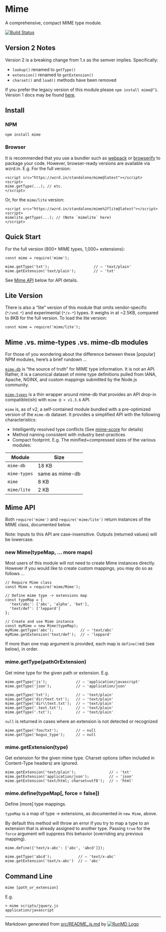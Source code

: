 Mime
====

A comprehensive, compact MIME type module.

[![Build Status](https://travis-ci.org/broofa/mime.svg?branch=master)](https://travis-ci.org/broofa/mime)

Version 2 Notes
---------------

Version 2 is a breaking change from 1.x as the semver implies. Specifically:

-   `lookup()` renamed to `getType()`
-   `extension()` renamed to `getExtension()`
-   `charset()` and `load()` methods have been removed

If you prefer the legacy version of this module please `npm install mime@^1`. Version 1 docs may be found [here](https://github.com/broofa/mime/tree/v1.4.0).

Install
-------

### NPM

    npm install mime

### Browser

It is recommended that you use a bundler such as [webpack](https://webpack.github.io/) or [browserify](http://browserify.org/) to package your code. However, browser-ready versions are available via wzrd.in. E.g. For the full version:

    <script src="https://wzrd.in/standalone/mime@latest"></script>
    <script>
    mime.getType(...); // etc.
    </script>

Or, for the `mime/lite` version:

    <script src="https://wzrd.in/standalone/mime%2flite@latest"></script>
    <script>
    mimelite.getType(...); // (Note `mimelite` here)
    </script>

Quick Start
-----------

For the full version (800+ MIME types, 1,000+ extensions):

    const mime = require('mime');

    mime.getType('txt');                    // ⇨ 'text/plain'
    mime.getExtension('text/plain');        // ⇨ 'txt'

See [Mime API](#mime-api) below for API details.

Lite Version
------------

There is also a “lite” version of this module that omits vendor-specific (`*/vnd.*`) and experimental (`*/x-*`) types. It weighs in at ~2.5KB, compared to 8KB for the full version. To load the lite version:

    const mime = require('mime/lite');

Mime .vs. mime-types .vs. mime-db modules
-----------------------------------------

For those of you wondering about the difference between these \[popular\] NPM modules, here’s a brief rundown …

[`mime-db`](https://github.com/jshttp/mime-db) is “the source of truth” for MIME type information. It is not an API. Rather, it is a canonical dataset of mime type definitions pulled from IANA, Apache, NGINX, and custom mappings submitted by the Node.js community.

[`mime-types`](https://github.com/jshttp/mime-types) is a thin wrapper around mime-db that provides an API drop-in compatible(ish) with `mime @ < v1.3.6` API.

`mime` is, as of v2, a self-contained module bundled with a pre-optimized version of the `mime-db` dataset. It provides a simplified API with the following characteristics:

-   Intelligently resolved type conflicts (See [mime-score](https://github.com/broofa/mime-score) for details)
-   Method naming consistent with industry best-practices
-   Compact footprint. E.g. The minified+compressed sizes of the various modules:

<table><thead><tr class="header"><th>Module</th><th>Size</th></tr></thead><tbody><tr class="odd"><td><code>mime-db</code></td><td>18 KB</td></tr><tr class="even"><td><code>mime-types</code></td><td>same as mime-db</td></tr><tr class="odd"><td><code>mime</code></td><td>8 KB</td></tr><tr class="even"><td><code>mime/lite</code></td><td>2 KB</td></tr></tbody></table>

Mime API
--------

Both `require('mime')` and `require('mime/lite')` return instances of the MIME class, documented below.

Note: Inputs to this API are case-insensitive. Outputs (returned values) will be lowercase.

### new Mime(typeMap, … more maps)

Most users of this module will not need to create Mime instances directly. However if you would like to create custom mappings, you may do so as follows …

    // Require Mime class
    const Mime = require('mime/Mime');

    // Define mime type -> extensions map
    const typeMap = {
      'text/abc': ['abc', 'alpha', 'bet'],
      'text/def': ['leppard']
    };

    // Create and use Mime instance
    const myMime = new Mime(typeMap);
    myMime.getType('abc');            // ⇨ 'text/abc'
    myMime.getExtension('text/def');  // ⇨ 'leppard'

If more than one map argument is provided, each map is `define()`ed (see below), in order.

### mime.getType(pathOrExtension)

Get mime type for the given path or extension. E.g.

    mime.getType('js');             // ⇨ 'application/javascript'
    mime.getType('json');           // ⇨ 'application/json'

    mime.getType('txt');            // ⇨ 'text/plain'
    mime.getType('dir/text.txt');   // ⇨ 'text/plain'
    mime.getType('dir\\text.txt');  // ⇨ 'text/plain'
    mime.getType('.text.txt');      // ⇨ 'text/plain'
    mime.getType('.txt');           // ⇨ 'text/plain'

`null` is returned in cases where an extension is not detected or recognized

    mime.getType('foo/txt');        // ⇨ null
    mime.getType('bogus_type');     // ⇨ null

### mime.getExtension(type)

Get extension for the given mime type. Charset options (often included in Content-Type headers) are ignored.

    mime.getExtension('text/plain');               // ⇨ 'txt'
    mime.getExtension('application/json');         // ⇨ 'json'
    mime.getExtension('text/html; charset=utf8');  // ⇨ 'html'

### mime.define(typeMap\[, force = false\])

Define \[more\] type mappings.

`typeMap` is a map of type -&gt; extensions, as documented in `new Mime`, above.

By default this method will throw an error if you try to map a type to an extension that is already assigned to another type. Passing `true` for the `force` argument will suppress this behavior (overriding any previous mapping).

    mime.define({'text/x-abc': ['abc', 'abcd']});

    mime.getType('abcd');            // ⇨ 'text/x-abc'
    mime.getExtension('text/x-abc')  // ⇨ 'abc'

Command Line
------------

    mime [path_or_extension]

E.g.

    > mime scripts/jquery.js
    application/javascript

------------------------------------------------------------------------

Markdown generated from [src/README\_js.md](src/README_js.md) by [![RunMD Logo](http://i.imgur.com/h0FVyzU.png)](https://github.com/broofa/runmd)
